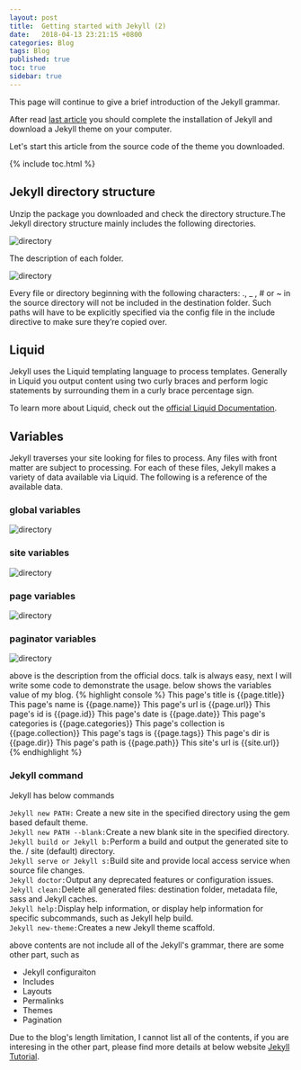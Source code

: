 ```yaml
---
layout: post
title:  Getting started with Jekyll (2)
date:   2018-04-13 23:21:15 +0800
categories: Blog
tags: Blog
published: true
toc: true
sidebar: true
---
```

This page will continue to give a brief introduction of the Jekyll grammar. 

After read [last article]({{site.baseurl}}/web/2018/03/27/Web-jekyll-installation.html) you should complete the installation of Jekyll and download a Jekyll theme on your computer. 

Let's start this article from the source code of the theme you downloaded. 

{% include toc.html %}

## Jekyll directory structure
Unzip the package you downloaded and check the directory structure.The Jekyll directory structure mainly includes the following directories.

![directory]({{site.baseurl}}/assets/image/web-jekyll-2-directory.png)

The description of each folder.

![directory]({{site.baseurl}}/assets/image/web-jekyll-2-directory-description.png)

Every file or directory beginning with the following characters: ., _ , # or ~ in the source directory will not be included in the destination folder. Such paths will have to be explicitly specified via the config file in the include directive to make sure they’re copied over.

## Liquid
Jekyll uses the Liquid templating language to process templates.
Generally in Liquid you output content using two curly braces and perform logic statements by surrounding them in a curly brace percentage sign. 

To learn more about Liquid, check out the [official Liquid Documentation](https://shopify.github.io/liquid/).

## Variables

Jekyll traverses your site looking for files to process. Any files with front matter are subject to processing. For each of these files, Jekyll makes a variety of data available via Liquid. The following is a reference of the available data.

### global variables
![directory]({{site.baseurl}}/assets/image/web-jekyll-2-variables-global.png)

### site variables
![directory]({{site.baseurl}}/assets/image/web-jekyll-2-variables-site.png)

### page variables
![directory]({{site.baseurl}}/assets/image/web-jekyll-2-variables-page.png)

### paginator variables
![directory]({{site.baseurl}}/assets/image/web-jekyll-2-variables-paginator.png)

above is the description from the official docs. talk is always easy, next I will write some code to demonstrate the usage. 
below shows the variables value of my blog.
{% highlight console %}
This page's title is {{page.title}}
This page's name is {{page.name}}
This page's url is {{page.url}}
This page's id is {{page.id}}
This page's date is {{page.date}}
This page's categories is {{page.categories}}
This page's collection is {{page.collection}}
This page's tags is {{page.tags}}
This page's dir is {{page.dir}}
This page's path is {{page.path}}
This site's url is {{site.url}}
{% endhighlight %}

### Jekyll command
Jekyll has below commands

`Jekyll new PATH:` Create a new site in the specified directory using the gem based default theme. <br>
`Jekyll new PATH --blank:`Create a new blank site in the specified directory.<br>
`Jekyll build or Jekyll b:`Perform a build and output the generated site to the. / site (default) directory.<br>
`Jekyll serve or Jekyll s:`Build site and provide local access service when source file changes.<br>
`Jekyll doctor:`Output any deprecated features or configuration issues.<br>
`Jekyll clean:`Delete all generated files: destination folder, metadata file, sass and Jekyll caches.<br>
`Jekyll help:`Display help information, or display help information for specific subcommands, such as Jekyll help build.<br>
`Jekyll new-theme:`Creates a new Jekyll theme scaffold.<br>

above contents are not include all of the Jekyll's grammar, there are some other part, such as 
+ Jekyll configuraiton
+ Includes
+ Layouts
+ Permalinks
+ Themes
+ Pagination 

Due to the blog's length limitation, I cannot list all of the contents, if you are interesing in the other part, please find more details at below website [Jekyll Tutorial](https://jekyll.zcopy.site/docs/).
